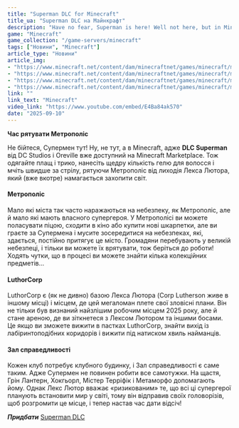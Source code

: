 ```yaml
---
title: "Superman DLC for Minecraft"
title_ua: "Superman DLC на Майнкрафт"
description: "Have no fear, Superman is here! Well not here, but in Minecraft because the Superman DLC by DC Studios and Oreville is out now on Minecraft Marketplace."
game: "Minecraft"
game_collection: "/game-servers/minecraft"
tags: ["Новини", "Minecraft"]
article_type: "Новини"
article_img: 
- "https://www.minecraft.net/content/dam/minecraftnet/games/minecraft/marketplace/Superman_DLC_kitty.jpg"
- "https://www.minecraft.net/content/dam/minecraftnet/games/minecraft/marketplace/Superman_DLC_fortresssolitude.jpg"
- "https://www.minecraft.net/content/dam/minecraftnet/games/minecraft/marketplace/Superman_DLC_heatvision.jpg"
- "https://www.minecraft.net/content/dam/minecraftnet/games/minecraft/marketplace/Superman_DLC_JusticeGang.jpg"
link: ""
link_text: "Minecraft"
video_link: "https://www.youtube.com/embed/E4Ba84ak570"
date: "2025-09-10"
---
```




**Час рятувати Метрополіс**

Не бійтеся, Супермен тут! Ну, не тут, а в Minecraft, адже **DLC Superman** від DC Studios і Oreville вже доступний на Minecraft Marketplace.
Тож одягайте плащ і трико, нанесіть щедру кількість гелю для волосся і мчіть швидше за стрілу, рятуючи Метрополіс від лиходія Лекса Лютора, який (вже вкотре) намагається захопити світ.

#### **Метрополіс**
Мало які міста так часто наражаються на небезпеку, як Метрополіс, але й мало які мають власного супергероя. У Метрополісі ви можете поласувати піцою, сходити в кіно або купити нові шкарпетки, але ви граєте за Супермена і мусите зосередитися на небезпеках, які, здається, постійно притягує це місто. Громадяни перебувають у великій небезпеці, і тільки ви можете їх врятувати, тож беріться до роботи! Ходять чутки, що в процесі ви можете знайти кілька колекційних предметів...

#### **LuthorCorp**
LuthorCorp є (як не дивно) базою Лекса Лютора (Corp Lutherson живе в іншому місці) і місцем, де цей мегаломан плете свої зловісні плани. Він не тільки був визнаний найзлішим робочим місцем 2025 року, але й стане ареною, де ви зіткнетеся з Лексом Лютором та іншими босами. Це якщо ви зможете вижити в пастках LuthorCorp, знайти вихід із лабіринтоподібних коридорів і вижити під натиском хвиль найманців.

#### **Зал справедливості**
Кожен клуб потребує клубного будинку, і Зал справедливості є саме таким. Адже Супермен не повинен робити все самотужки. На щастя, Грін Лантерн, Хокгьорл, Містер Терріфік і Метаморфо допомагають йому. Однак Лекс Лютор вважає «ризикованим» те, що всі ці супергерої планують встановити мир у світі, тому він відправив своїх головорізів, щоб розгромити це місце, і тепер настав час дати відсіч!
  


***Придбати*** [Superman DLC](https://www.minecraft.net/en-us/marketplace/pdp?id=7c0ad8b1-5308-4b36-a27c-ab183ded0bca)